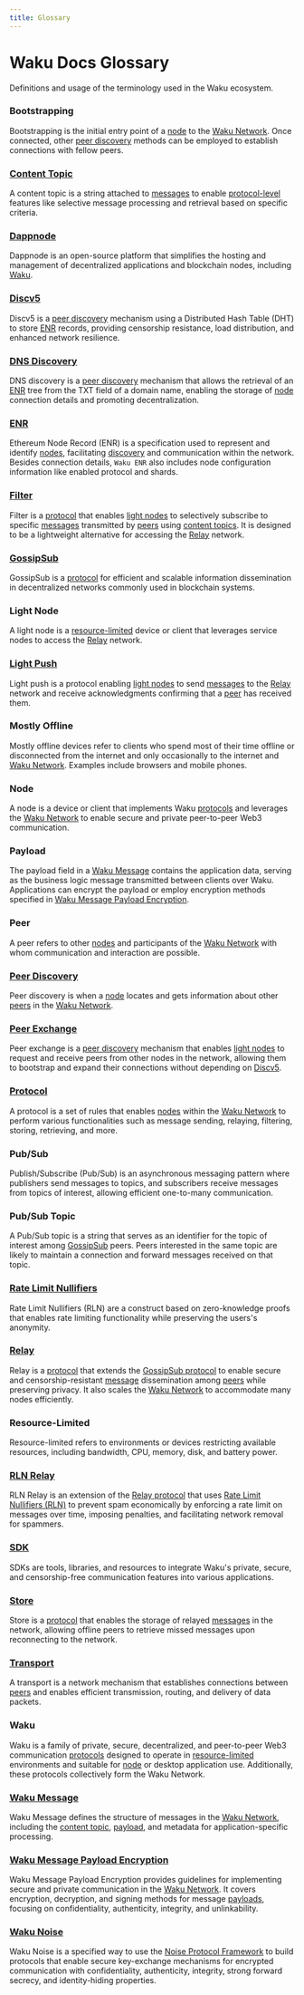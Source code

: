 ```yaml
---
title: Glossary
---
```


# Waku Docs Glossary

Definitions and usage of the terminology used in the Waku ecosystem.

### Bootstrapping

Bootstrapping is the initial entry point of a [node](#node) to the [Waku Network](#waku). Once connected, other [peer discovery](#peer-discovery) methods can be employed to establish connections with fellow peers.

### [Content Topic](/overview/concepts/content-topics)

A content topic is a string attached to [messages](#waku-message) to enable [protocol-level](#protocol) features like selective message processing and retrieval based on specific criteria.

### [Dappnode](https://dappnode.com/)

Dappnode is an open-source platform that simplifies the hosting and management of decentralized applications and blockchain nodes, including [Waku](#waku).

### [Discv5](/overview/concepts/peer-discovery#discv5)

Discv5 is a [peer discovery](#peer-discovery) mechanism using a Distributed Hash Table (DHT) to store [ENR](#enr) records, providing censorship resistance, load distribution, and enhanced network resilience.

### [DNS Discovery](/overview/concepts/peer-discovery#dns-discovery)

DNS discovery is a [peer discovery](#peer-discovery) mechanism that allows the retrieval of an [ENR](#enr) tree from the TXT field of a domain name, enabling the storage of [node](#node) connection details and promoting decentralization.

### [ENR](https://rfc.vac.dev/spec/31/)

Ethereum Node Record (ENR) is a specification used to represent and identify [nodes](#node), facilitating [discovery](#peer-discovery) and communication within the network. Besides connection details, `Waku ENR` also includes node configuration information like enabled protocol and shards.

### [Filter](/overview/concepts/protocols#filter)

Filter is a [protocol](#protocol) that enables [light nodes](#light-node) to selectively subscribe to specific [messages](#waku-message) transmitted by [peers](#peer) using [content topics](#content-topic). It is designed to be a lightweight alternative for accessing the [Relay](#relay) network.

### [GossipSub](/overview/concepts/network-domains#gossip-domain)

GossipSub is a [protocol](#protocol) for efficient and scalable information dissemination in decentralized networks commonly used in blockchain systems.

### Light Node

A light node is a [resource-limited](#resource-limited) device or client that leverages service nodes to access the [Relay](#relay) network.

### [Light Push](/overview/concepts/protocols#light-push)

Light push is a protocol enabling [light nodes](#light-node) to send [messages](#waku-message) to the [Relay](#relay) network and receive acknowledgments confirming that a [peer](#peer) has received them.

### Mostly Offline

Mostly offline devices refer to clients who spend most of their time offline or disconnected from the internet and only occasionally to the internet and [Waku Network](#waku). Examples include browsers and mobile phones.

### Node

A node is a device or client that implements Waku [protocols](#protocol) and leverages the [Waku Network](#waku) to enable secure and private peer-to-peer Web3 communication.

### Payload

The payload field in a [Waku Message](#waku-message) contains the application data, serving as the business logic message transmitted between clients over Waku. Applications can encrypt the payload or employ encryption methods specified in [Waku Message Payload Encryption](#waku-message-payload-encryption).

### Peer

A peer refers to other [nodes](#node) and participants of the [Waku Network](#waku) with whom communication and interaction are possible.

### [Peer Discovery](/overview/concepts/peer-discovery)

Peer discovery is when a [node](#node) locates and gets information about other [peers](#peer) in the [Waku Network](#waku).

### [Peer Exchange](/overview/concepts/peer-discovery#peer-exchange)

Peer exchange is a [peer discovery](#peer-discovery) mechanism that enables [light nodes](#light-node) to request and receive peers from other nodes in the network, allowing them to bootstrap and expand their connections without depending on [Discv5](#discv5).

### [Protocol](/overview/concepts/protocols)

A protocol is a set of rules that enables [nodes](#node) within the [Waku Network](#waku) to perform various functionalities such as message sending, relaying, filtering, storing, retrieving, and more.

### Pub/Sub

Publish/Subscribe (Pub/Sub) is an asynchronous messaging pattern where publishers send messages to topics, and subscribers receive messages from topics of interest, allowing efficient one-to-many communication.

### Pub/Sub Topic

A Pub/Sub topic is a string that serves as an identifier for the topic of interest among [GossipSub](#gossipsub) peers. Peers interested in the same topic are likely to maintain a connection and forward messages received on that topic.

### [Rate Limit Nullifiers](https://rfc.vac.dev/spec/32/)

Rate Limit Nullifiers (RLN) are a construct based on zero-knowledge proofs that enables rate limiting functionality while preserving the users's anonymity.

### [Relay](/overview/concepts/protocols#relay)

Relay is a [protocol](#protocol) that extends the [GossipSub protocol](#gossipsub) to enable secure and censorship-resistant [message](#waku-message) dissemination among [peers](#peer) while preserving privacy. It also scales the [Waku Network](#waku) to accommodate many nodes efficiently.

### Resource-Limited

Resource-limited refers to environments or devices restricting available resources, including bandwidth, CPU, memory, disk, and battery power.

### [RLN Relay](/overview/concepts/protocols#rln-relay)

RLN Relay is an extension of the [Relay protocol](#relay) that uses [Rate Limit Nullifiers (RLN)](#rate-limit-nullifiers) to prevent spam economically by enforcing a rate limit on messages over time, imposing penalties, and facilitating network removal for spammers.

### [SDK](/guides/nodes-and-sdks)

SDKs are tools, libraries, and resources to integrate Waku's private, secure, and censorship-free communication features into various applications.

### [Store](/overview/concepts/protocols#store)

Store is a [protocol](#protocol) that enables the storage of relayed [messages](#waku-message) in the network, allowing offline peers to retrieve missed messages upon reconnecting to the network.

### [Transport](/overview/concepts/transports)

A transport is a network mechanism that establishes connections between [peers](#peer) and enables efficient transmission, routing, and delivery of data packets.

### Waku

Waku is a family of private, secure, decentralized, and peer-to-peer Web3 communication [protocols](#protocol) designed to operate in [resource-limited](#resource-limited) environments and suitable for [node](#node) or desktop application use. Additionally, these protocols collectively form the Waku Network.

### [Waku Message](/overview/concepts/protocols#waku-message)

Waku Message defines the structure of messages in the [Waku Network](#waku), including the [content topic](#content-topic), [payload](#payload), and metadata for application-specific processing.

### [Waku Message Payload Encryption](https://rfc.vac.dev/spec/26/)

Waku Message Payload Encryption provides guidelines for implementing secure and private communication in the [Waku Network](#waku). It covers encryption, decryption, and signing methods for message [payloads](#payload), focusing on confidentiality, authenticity, integrity, and unlinkability.

### [Waku Noise](https://rfc.vac.dev/spec/35/)

Waku Noise is a specified way to use the [Noise Protocol Framework](http://noiseprotocol.org/) to build protocols that enable secure key-exchange mechanisms for encrypted communication with confidentiality, authenticity, integrity, strong forward secrecy, and identity-hiding properties.